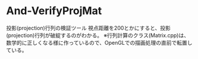 # And-VerifyProjMat
投影(projection)行列の検証ツール
視点距離を200とかにすると、投影(projection)行列が破綻するのがわかる。
※行列計算のクラス(Matrix.cpp)は、数学的に正しくなる様に作っているので、OpenGLでの描画処理の直前で転置している。
